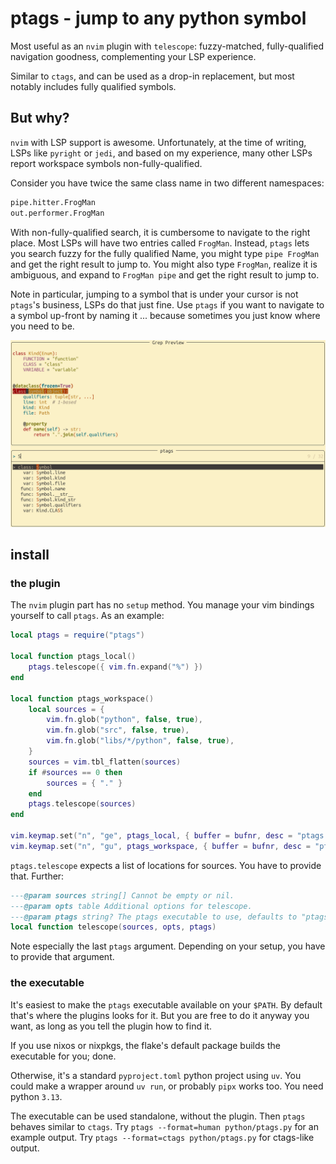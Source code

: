 # ptags - jump to any python symbol

Most useful as an `nvim` plugin with `telescope`: fuzzy-matched,
fully-qualified navigation goodness, complementing your LSP experience.

Similar to `ctags`, and can be used as a drop-in replacement, but most
notably includes fully qualified symbols.

## But why?

`nvim` with LSP support is awesome. Unfortunately, at the time of
writing, LSPs like `pyright` or `jedi`, and based on my experience, many
other LSPs report workspace symbols non-fully-qualified.

Consider you have twice the same class name in two different namespaces:

``` python
pipe.hitter.FrogMan
out.performer.FrogMan
```

With non-fully-qualified search, it is cumbersome to navigate to the
right place. Most LSPs will have two entries called `FrogMan`. Instead,
`ptags` lets you search fuzzy for the fully qualified Name, you might
type `pipe FrogMan` and get the right result to jump to. You might also
type `FrogMan`, realize it is ambiguous, and expand to `FrogMan pipe`
and get the right result to jump to.

Note in particular, jumping to a symbol that is under your cursor is not
`ptags`'s business, LSPs do that just fine. Use `ptags` if you want to
navigate to a symbol up-front by naming it ... because sometimes you
just know where you need to be.

![ptags telescope](./.github/ptags-telescope.png "ptags telescope")

## install

### the plugin

The `nvim` plugin part has no `setup` method. You manage your vim
bindings yourself to call `ptags`. As an example:

``` lua
local ptags = require("ptags")

local function ptags_local()
    ptags.telescope({ vim.fn.expand("%") })
end

local function ptags_workspace()
    local sources = {
        vim.fn.glob("python", false, true),
        vim.fn.glob("src", false, true),
        vim.fn.glob("libs/*/python", false, true),
    }
    sources = vim.tbl_flatten(sources)
    if #sources == 0 then
        sources = { "." }
    end
    ptags.telescope(sources)
end

vim.keymap.set("n", "ge", ptags_local, { buffer = bufnr, desc = "ptags local symbols" })
vim.keymap.set("n", "gu", ptags_workspace, { buffer = bufnr, desc = "ptags workspace symbols" })
```

`ptags.telescope` expects a list of locations for sources. You have to
provide that. Further:

``` lua
---@param sources string[] Cannot be empty or nil.
---@param opts table Additional options for telescope.
---@param ptags string? The ptags executable to use, defaults to "ptags" anywhere in your $PATH.
local function telescope(sources, opts, ptags)
```

Note especially the last `ptags` argument. Depending on your setup, you
have to provide that argument.

### the executable

It's easiest to make the `ptags` executable available on your `$PATH`.
By default that's where the plugins looks for it. But you are free to do
it anyway you want, as long as you tell the plugin how to find it.

If you use nixos or nixpkgs, the flake's default package builds the
executable for you; done.

Otherwise, it's a standard `pyproject.toml` python project using `uv`.
You could make a wrapper around `uv run`, or probably `pipx` works too.
You need python `3.13`.

The executable can be used standalone, without the plugin. Then `ptags`
behaves similar to `ctags`. Try `ptags --format=human python/ptags.py`
for an example output. Try `ptags --format=ctags python/ptags.py` for
ctags-like output.
